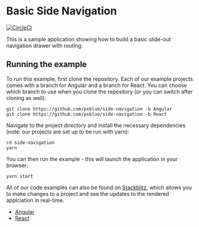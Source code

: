 # Basic Side Navigation 
[![CircleCI](https://circleci.com/gh/pxblue/side-navigation/tree/angular.svg?style=shield)](https://circleci.com/gh/pxblue/side-navigation/tree/angular)

This is a sample application showing how to build a basic slide-out navigation drawer with routing.

## Running the example
To run this example, first clone the repository. Each of our example projects comes with a branch for Angular and a branch for React. You can choose which branch to use when you clone the repository (or you can switch after cloning as well):

```
git clone https://github.com/pxblue/side-navigation -b Angular
git clone https://github.com/pxblue/side-navigation -b React
```

Navigate to the project directory and install the necessary dependencies (note: our projects are set up to be run with yarn):

```
cd side-navigation
yarn
```

You can then run the example - this will launch the application in your browser:
```
yarn start
```

All of our code examples can also be found on [Stackblitz](http://www.stackblitz.com/@px-blue), which allows you to make changes to a project and see the updates to the rendered applciation in real-time.
- [Angular](https://stackblitz.com/edit/pxblue-navigation-collapsible-angular)
- [React](https://stackblitz.com/edit/pxblue-navigation-collapsible-react)
